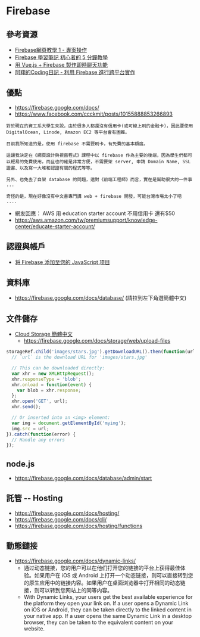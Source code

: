 # Firebase

## 參考資源

* [Firebase網頁教學 1 - 專案操作](http://sj82516-blog.logdown.com/posts/1048782/auth-firebase-web-operations-validation-review)
* [Firebase 學習筆記 初心者的 5 分鐘教學](http://full-stack-engineering.blogspot.tw/2014/07/firebase-note-gettingstart-in-five-minutes.html)
* [用 Vue.js + Firebase 製作即時聊天功能](https://guahsu.io/2017/09/vue-firebase-realtime-line-chat/)
* [阿翔的Coding日記 - 利用 Firebase 進行跨平台實作](https://www.gitbook.com/book/codingxiang/-coding-firebase-cross-platform-chat-room/details)


## 優點

* https://firebase.google.com/docs/
* https://www.facebook.com/ccckmit/posts/10155888853266893

```
對於現在的資工系大學生來說，由於很多人都還沒有信用卡(或可線上刷的金融卡)，因此要使用 DigitalOcean, Linode, Amazon EC2 等平台會有困難。

目前我所知道的是，使用 firebase 不需要刷卡，有免費的基本額度。

這讓我決定在《網頁設計與視窗程式》課程中以 firebase 作為主要的後端，因為學生們都可以輕易的免費使用，而且也的確是非常方便，不需要架 server, 申請 Domain Name, SSL 證書、以及寫一大堆和認證有關的程式等等。

另外、也免去了自架 database 的問題，這對《前端工程師》而言，實在是幫助很大的一件事 ...

奇怪的是，現在好像沒有中文書專門講 web + firebase 開發，可能台灣市場太小了吧 ....
```

*  網友回應： AWS 用 education starter account 不用信用卡 還有$50
  * https://aws.amazon.com/tw/premiumsupport/knowledge-center/educate-starter-account/

## 認證與帳戶

* [将 Firebase 添加至您的 JavaScript 项目](https://firebase.google.com/docs/web/setup)

## 資料庫

* https://firebase.google.com/docs/database/ (請拉到左下角選簡體中文)

## 文件儲存

* [Cloud Storage 簡體中文](https://firebase.google.com/docs/storage/?utm_campaign=Firebase_announcement_education_general_en_05-18-16_&utm_medium=yt-annt&utm_source=Firebase)
  * https://firebase.google.com/docs/storage/web/upload-files


```js
storageRef.child('images/stars.jpg').getDownloadURL().then(function(url) {
  // `url` is the download URL for 'images/stars.jpg'

  // This can be downloaded directly:
  var xhr = new XMLHttpRequest();
  xhr.responseType = 'blob';
  xhr.onload = function(event) {
    var blob = xhr.response;
  };
  xhr.open('GET', url);
  xhr.send();

  // Or inserted into an <img> element:
  var img = document.getElementById('myimg');
  img.src = url;
}).catch(function(error) {
  // Handle any errors
});
```

## node.js

* https://firebase.google.com/docs/database/admin/start


## 託管 -- Hosting

* https://firebase.google.com/docs/hosting/
* https://firebase.google.com/docs/cli/
* https://firebase.google.com/docs/hosting/functions

## 動態鏈接

* https://firebase.google.com/docs/dynamic-links/
  * 通过动态链接，您的用户可以在他们打开您的链接的平台上获得最佳体验。如果用户在 iOS 或 Android 上打开一个动态链接，则可以直接转到您的原生应用中的链接内容。如果用户在桌面浏览器中打开相同的动态链接，则可以转到您网站上的同等内容。
  * With Dynamic Links, your users get the best available experience for the platform they open your link on. If a user opens a Dynamic Link on iOS or Android, they can be taken directly to the linked content in your native app. If a user opens the same Dynamic Link in a desktop browser, they can be taken to the equivalent content on your website.
